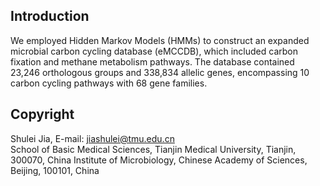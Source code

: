 ## Introduction
We employed Hidden Markov Models (HMMs) to construct an expanded microbial carbon cycling database (eMCCDB), which included carbon fixation and methane metabolism pathways. 
The database contained 23,246 orthologous groups and 338,834 allelic genes, encompassing 10 carbon cycling pathways with 68 gene families.

## Copyright
Shulei Jia, E-mail: jiashulei@tmu.edu.cn  
School of Basic Medical Sciences, Tianjin Medical University, Tianjin, 300070, China
Institute of Microbiology, Chinese Academy of Sciences, Beijing, 100101, China
